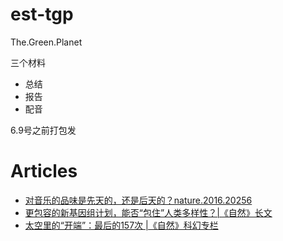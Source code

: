 # est-tgp
The.Green.Planet

三个材料
- 总结
- 报告
- 配音

6.9号之前打包发



# Articles
- [对音乐的品味是先天的，还是后天的？nature.2016.20256](https://mp.weixin.qq.com/s/uNcNc1HjK8bweVfAbZc5PQ)
- [更包容的新基因组计划，能否“包住”人类多样性？|《自然》长文](https://mp.weixin.qq.com/s/DAVcgOWQi4vJWJfoE0dSQg)
- [太空里的“开端”：最后的157次 |《自然》科幻专栏](https://mp.weixin.qq.com/s/DBtstODak5nqbr31bda7wg)
